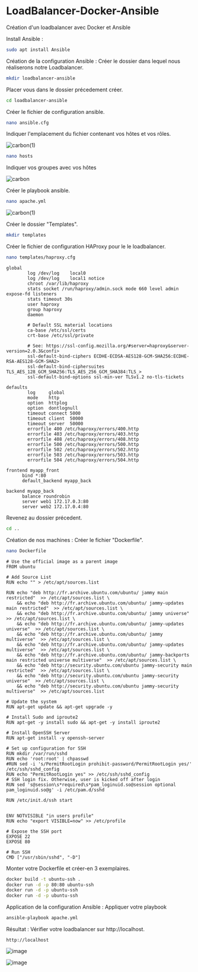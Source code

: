 # LoadBalancer-Docker-Ansible
Création d'un loadbalancer avec Docker et Ansible

Install Ansible :
```bash
sudo apt install Ansible
```

Création de la configuration Ansible :
Créer le dossier dans lequel nous réaliserons notre Loadbalancer.
```bash
mkdir loadbalancer-ansible
```

Placer vous dans le dossier précedement créer.
```bash
cd loadbalancer-ansible
```

Créer le fichier de configuration ansible.
```bash
nano ansible.cfg
```
Indiquer l'emplacement du fichier contenant vos hôtes et vos rôles.

![carbon(1)](https://github.com/WolfAnto/LoadBalancer-Docker-Ansible/assets/73076854/ad1bc7b3-f20e-481a-a54e-d544902b2e63)

```bash
nano hosts
```

Indiquer vos groupes avec vos hôtes

![carbon](https://github.com/WolfAnto/LoadBalancer-Docker-Ansible/assets/73076854/cb534ae9-4a26-49cc-8c4f-7d480fdfb07d)

Créer le playbook ansible.
```bash
nano apache.yml
```

![carbon(1)](https://github.com/WolfAnto/LoadBalancer-Docker-Ansible/assets/73076854/a58e0658-e061-4385-9fe4-e6a16504398b)

Créer le dossier "Templates".
```bash
mkdir templates
```

Créer le fichier de configuration HAProxy pour le le loadbalancer.
```bash
nano templates/haproxy.cfg
```
```
global
        log /dev/log    local0
        log /dev/log    local1 notice
        chroot /var/lib/haproxy
        stats socket /run/haproxy/admin.sock mode 660 level admin expose-fd listeners
        stats timeout 30s
        user haproxy
        group haproxy
        daemon

        # Default SSL material locations
        ca-base /etc/ssl/certs
        crt-base /etc/ssl/private

        # See: https://ssl-config.mozilla.org/#server=haproxy&server-version=2.0.3&confi>
        ssl-default-bind-ciphers ECDHE-ECDSA-AES128-GCM-SHA256:ECDHE-RSA-AES128-GCM-SHA2>
        ssl-default-bind-ciphersuites TLS_AES_128_GCM_SHA256:TLS_AES_256_GCM_SHA384:TLS_>
        ssl-default-bind-options ssl-min-ver TLSv1.2 no-tls-tickets

defaults
        log     global
        mode    http
        option  httplog
        option  dontlognull
        timeout connect 5000
        timeout client  50000
        timeout server  50000
        errorfile 400 /etc/haproxy/errors/400.http
        errorfile 403 /etc/haproxy/errors/403.http
        errorfile 408 /etc/haproxy/errors/408.http
        errorfile 500 /etc/haproxy/errors/500.http
        errorfile 502 /etc/haproxy/errors/502.http
        errorfile 503 /etc/haproxy/errors/503.http
        errorfile 504 /etc/haproxy/errors/504.http

frontend myapp_front
      bind *:80
      default_backend myapp_back

backend myapp_back
      balance roundrobin
      server web1 172.17.0.3:80
      server web2 172.17.0.4:80
```

Revenez au dossier précedent.
```bash
cd ..
```

Création de nos machines :
Créer le fichier "Dockerfile".
```bash
nano Dockerfile
```
```lang-docker
# Use the official image as a parent image
FROM ubuntu

# Add Source List
RUN echo "" > /etc/apt/sources.list

RUN echo "deb http://fr.archive.ubuntu.com/ubuntu/ jammy main restricted"  >> /etc/apt/sources.list \
    && echo "deb http://fr.archive.ubuntu.com/ubuntu/ jammy-updates main restricted"  >> /etc/apt/sources.list \
    && echo "deb http://fr.archive.ubuntu.com/ubuntu/ jammy universe"  >> /etc/apt/sources.list \
    && echo "deb http://fr.archive.ubuntu.com/ubuntu/ jammy-updates universe"  >> /etc/apt/sources.list \
    && echo "deb http://fr.archive.ubuntu.com/ubuntu/ jammy multiverse"  >> /etc/apt/sources.list \
    && echo "deb http://fr.archive.ubuntu.com/ubuntu/ jammy-updates multiverse"  >> /etc/apt/sources.list \
    && echo "deb http://fr.archive.ubuntu.com/ubuntu/ jammy-backports main restricted universe multiverse"  >> /etc/apt/sources.list \
    && echo "deb http://security.ubuntu.com/ubuntu jammy-security main restricted"  >> /etc/apt/sources.list \
    && echo "deb http://security.ubuntu.com/ubuntu jammy-security universe"  >> /etc/apt/sources.list \
    && echo "deb http://security.ubuntu.com/ubuntu jammy-security multiverse"  >> /etc/apt/sources.list

# Update the system
RUN apt-get update && apt-get upgrade -y

# Install Sudo and iproute2
RUN apt-get -y install sudo && apt-get -y install iproute2

# Install OpenSSH Server
RUN apt-get install -y openssh-server

# Set up configuration for SSH
RUN mkdir /var/run/sshd
RUN echo 'root:root' | chpasswd
#RUN sed -i 's/PermitRootLogin prohibit-password/PermitRootLogin yes/' /etc/ssh/sshd_config
RUN echo "PermitRootLogin yes" >> /etc/ssh/sshd_config
# SSH login fix. Otherwise, user is kicked off after login
RUN sed 's@session\s*required\s*pam_loginuid.so@session optional pam_loginuid.so@g' -i /etc/pam.d/sshd

RUN /etc/init.d/ssh start


ENV NOTVISIBLE "in users profile"
RUN echo "export VISIBLE=now" >> /etc/profile

# Expose the SSH port
EXPOSE 22
EXPOSE 80

# Run SSH
CMD ["/usr/sbin/sshd", "-D"]
```

Monter votre Dockerfile et créer-en 3 exemplaires.
```bash
docker build -t ubuntu-ssh .
docker run -d -p 80:80 ubuntu-ssh
docker run -d -p ubuntu-ssh
docker run -d -p ubuntu-ssh
```

Application de la configuration Ansible :
Appliquer votre playbook
```bash
ansible-playbook apache.yml
```

Résultat :
Vérifier votre loadbalancer sur http://localhost.
```http
http://localhost
```
![image](https://github.com/WolfAnto/LoadBalancer-Docker-Ansible/assets/73076854/df901b12-6857-4798-bd29-a219524711af)

![image](https://github.com/WolfAnto/LoadBalancer-Docker-Ansible/assets/73076854/7c73de4e-1770-4fcf-a534-9a726cc1e026)

